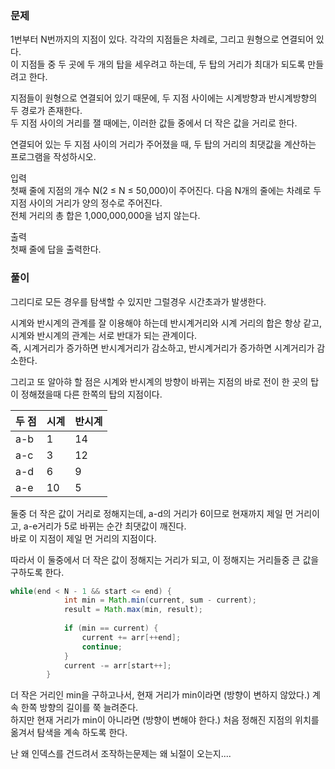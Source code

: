 ### 문제
1번부터 N번까지의 지점이 있다. 각각의 지점들은 차례로, 그리고 원형으로 연결되어 있다.   
이 지점들 중 두 곳에 두 개의 탑을 세우려고 하는데, 두 탑의 거리가 최대가 되도록 만들려고 한다.   

지점들이 원형으로 연결되어 있기 때문에, 두 지점 사이에는 시계방향과 반시계방향의 두 경로가 존재한다.   
두 지점 사이의 거리를 잴 때에는, 이러한 값들 중에서 더 작은 값을 거리로 한다.   

연결되어 있는 두 지점 사이의 거리가 주어졌을 때, 두 탑의 거리의 최댓값을 계산하는 프로그램을 작성하시오.   
 
입력   
첫째 줄에 지점의 개수 N(2 ≤ N ≤ 50,000)이 주어진다. 다음 N개의 줄에는 차례로 두 지점 사이의 거리가 양의 정수로 주어진다.   
전체 거리의 총 합은 1,000,000,000을 넘지 않는다.   

출력   
첫째 줄에 답을 출력한다.   


### 풀이

그리디로 모든 경우를 탐색할 수 있지만 그럴경우 시간초과가 발생한다.   

시계와 반시계의 관계를 잘 이용해야 하는데 반시계거리와 시계 거리의 합은 항상 같고, 시계와 반시계의 관계는 서로 반대가 되는 관계이다.   
즉, 시계거리가 증가하면 반시계거리가 감소하고, 반시계거리가 증가하면 시계거리가 감소한다.   

그리고 또 알아햐 할 점은 시계와 반시계의 방향이 바뀌는 지점의 바로 전이 한 곳의 탑이 정해졌을때 다른 한쪽의 탑의 지점이다.

|두 점|시계|반시계|
|:--|:--|:--|
|a-b|1|14|
|a-c|3|12|
|a-d|6|9|
|a-e|10|5|

둘중 더 작은 값이 거리로 정해지는데, a-d의 거리가 6이므로 현재까지 제일 먼 거리이고, a-e거리가 5로 바뀌는 순간 최댓값이 깨진다.   
바로 이 지점이 제일 먼 거리의 지점이다.


따라서 이 둘중에서 더 작은 값이 정해지는 거리가 되고, 이 정해지는 거리들중 큰 값을 구하도록 한다.   

```java
while(end < N - 1 && start <= end) {
			int min = Math.min(current, sum - current);
			result = Math.max(min, result);
			
			if (min == current) {
				current += arr[++end];
				continue;
			}
			current -= arr[start++];
		}
```
더 작은 거리인 min을 구하고나서, 현재 거리가 min이라면 (방향이 변하지 않았다.) 계속 한쪽 방향의 길이를 쭉 늘려준다.   
하지만 현재 거리가 min이 아니라면 (방향이 변해야 한다.) 처음 정해진 지점의 위치를 옮겨서 탐색을 계속 하도록 한다.  

난 왜 인덱스를 건드려서 조작하는문제는 왜 뇌절이 오는지....
